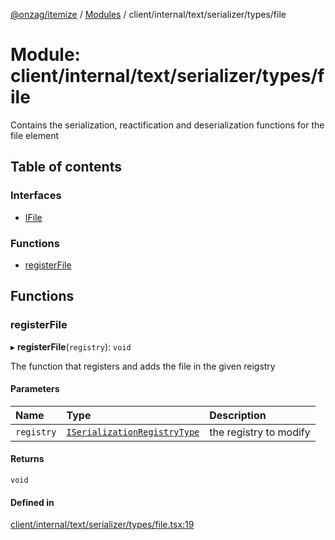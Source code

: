 [@onzag/itemize](../README.md) / [Modules](../modules.md) / client/internal/text/serializer/types/file

# Module: client/internal/text/serializer/types/file

Contains the serialization, reactification and deserialization functions
for the file element

## Table of contents

### Interfaces

- [IFile](../interfaces/client_internal_text_serializer_types_file.IFile.md)

### Functions

- [registerFile](client_internal_text_serializer_types_file.md#registerfile)

## Functions

### registerFile

▸ **registerFile**(`registry`): `void`

The function that registers and adds the file in the given
reigstry

#### Parameters

| Name | Type | Description |
| :------ | :------ | :------ |
| `registry` | [`ISerializationRegistryType`](../interfaces/client_internal_text_serializer.ISerializationRegistryType.md) | the registry to modify |

#### Returns

`void`

#### Defined in

[client/internal/text/serializer/types/file.tsx:19](https://github.com/onzag/itemize/blob/5c2808d3/client/internal/text/serializer/types/file.tsx#L19)
